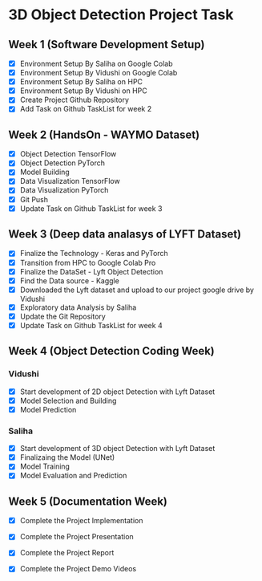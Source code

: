 # 3D Object Detection Project Task

## Week 1 (Software Development Setup)
- [x] Environment Setup By Saliha on Google Colab
- [x] Environment Setup By Vidushi on Google Colab
- [x] Environment Setup By Saliha on HPC
- [x] Environment Setup By Vidushi on HPC
- [x] Create Project Github Repository
- [x] Add Task on Github TaskList for week 2

## Week 2 (HandsOn - WAYMO Dataset)
- [x] Object Detection TensorFlow
- [x] Object Detection PyTorch
- [x] Model Building
- [x] Data Visualization TensorFlow
- [x] Data Visualization PyTorch
- [x] Git Push
- [x] Update Task on Github TaskList for week 3

## Week 3 (Deep data analasys of LYFT Dataset)
- [x] Finalize the Technology - Keras and PyTorch
- [x] Transition from HPC to Google Colab Pro
- [x] Finalize the DataSet - Lyft Object Detection
- [x] Find the Data source - Kaggle 
- [x] Downloaded the Lyft dataset and upload to our project google drive by Vidushi
- [x] Exploratory data Analysis by Saliha  
- [x] Update the Git Repository
- [x] Update Task on Github TaskList for week 4

## Week 4 (Object Detection Coding Week)
### Vidushi 
- [x] Start development of 2D object Detection with Lyft Dataset 
- [x] Model Selection and Building 
- [x] Model Prediction

### Saliha 
- [x] Start development of 3D object Detection with Lyft Dataset 
- [x] Finalizaing the Model (UNet) 
- [x] Model Training
- [x] Model Evaluation and Prediction 

## Week 5 (Documentation Week)
- [x] Complete the Project Implementation
- [x] Complete the Project Presentation
- [x] Complete the Project Report
- [x] Complete the Project Demo Videos

